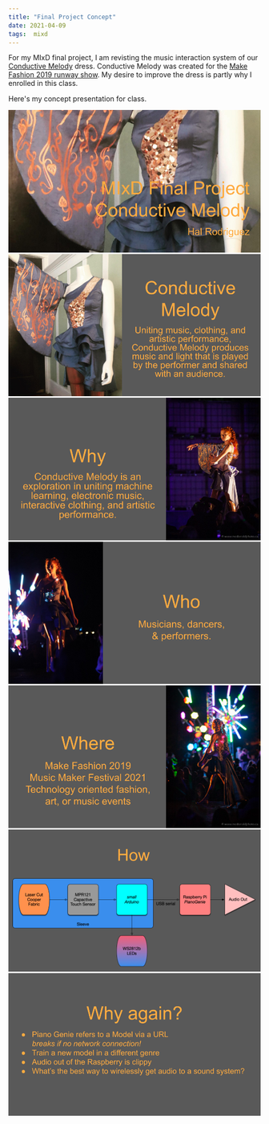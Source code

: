 ```yaml
---
title: "Final Project Concept"
date: 2021-04-09
tags:  mixd
---
```

For my MIxD final project, I am revisting the music interaction system of our [Conductive Melody](https://www.ampedatelier.com/conductive-melody) dress. Conductive Melody was created for the [Make Fashion 2019 runway show](http://www.makefashion.ca/makefashion-2019/). My desire to improve the dress is partly why I enrolled in this class.

Here's my concept presentation for class.

![title](/images/cMelody1.png)
![conductive melody](/images/cMelody2.png)
![why](/images/cMelody3.png)
![who](/images/cMelody4.png)
![where](/images/cMelody5.png)
![how](/images/cMelody6.png)
![why again?](/images/cMelody7.png)
